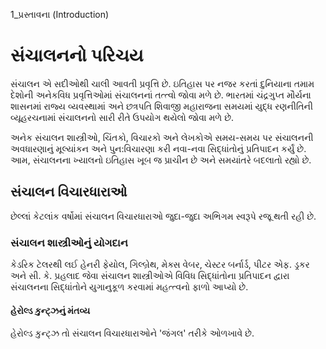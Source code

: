 1_પ્રસ્તાવના
(Introduction)

# સંચાલનનો પરિચય

સંચાલન એ સદીઓથી ચાલી આવતી પ્રવૃત્તિ છે. ઇતિહાસ પર નજર કરતાં દુનિયાના તમામ દેશોની અનેકવિધ પ્રવૃત્તિઓમાં સંચાલનનાં તત્ત્વો જોવા મળે છે. ભારતમાં ચંદ્રગુપ્ત મૌર્યના શાસનમાં રાજ્ય વ્યવસ્થામાં અને છત્રપતિ શિવાજી મહારાજના સમયમાં યુદ્ધ રણનીતિની વ્યૂહરચનામાં સંચાલનનો સારી રીતે ઉપયોગ થયેલો જોવા મળે છે.

અનેક સંચાલન શાસ્ત્રીઓ, ચિંતકો, વિચારકો અને લેખકોએ સમય-સમય પર સંચાલનની અવધારણાનું મૂલ્યાંકન અને પુન:વિચારણા કરી નવા-નવા સિદ્ધાંતોનું પ્રતિપાદન કર્યું છે. આમ, સંચાલનના ખ્યાલનો ઇતિહાસ ખૂબ જ પ્રાચીન છે અને સમયાંતરે બદલાતો રહ્યો છે.

## સંચાલન વિચારધારાઓ

છેલ્લાં કેટલાંક વર્ષોમાં સંચાલન વિચારધારાઓ જુદા-જુદા અભિગમ સ્વરૂપે રજૂ થતી રહી છે.

### સંચાલન શાસ્ત્રીઓનું યોગદાન

કેડરિક ટેલરથી લઈ હેનરી ફેયોલ, ગિલ્બ્રેથ, મેક્સ વેબર, ચેસ્ટર બર્નાર્ડ, પીટર એફ. ડ્રકર અને સી. કે. પ્રહલાદ જેવા સંચાલન શાસ્ત્રીઓએ વિવિધ સિદ્ધાંતોના પ્રતિપાદન દ્વારા સંચાલનના સિદ્ધાંતોને યુગાનુકૂળ કરવામાં મહત્ત્વનો ફાળો આપ્યો છે.

#### હેરોલ્ડ કુન્ટ્ઝનું મંતવ્ય

હેરોલ્ડ કુન્ટ્ઝ તો સંચાલન વિચારધારાઓને 'જંગલ' તરીકે ઓળખાવે છે.
